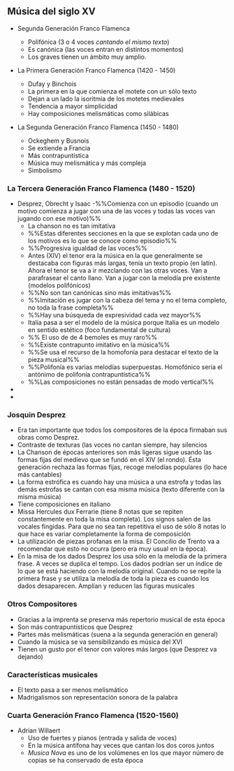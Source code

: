 
## Música del siglo XV

- Segunda Generación Franco Flamenca
	- Polifónica (3 o 4 voces *cantando el mismo texto*)
	- Es canónica (las voces entran en distintos momentos)
	- Los graves tienen un ámbito muy amplio.


- La Primera Generación Franco Flamenca (1420 - 1450)
	- Dufay y Binchois
	- La primera en la que comienza el motete con un sólo texto
	- Dejan a un lado la isoritmia de los motetes medievales
	- Tendencia a mayor simplicidad
	- Hay composiciones melismáticas como silábicas

- La Segunda Generación Franco Flamenca (1450 - 1480)
	- Ockeghem y Busnois
	- Se extiende a Francia
	- Más contrapuntística
	- Música muy melismática y más compleja
	- Simbolismo

### La Tercera Generación Franco Flamenca (1480 - 1520)
- Desprez, Obrecht y Isaac
	-%%Comienza con un episodio (cuando un motivo comienza a jugar con una de las voces y todas las voces van jugando con ese motivo)%%
	- La chanson no es tan imitativa
	- %%Estas diferentes secciones en la que se explotan cada uno de los motivos es lo que se conoce como episodio%%
	- %%Progresiva igualdad de las voces%%
	- Antes (XIV) el tenor era la música en la que generalmente se destacaba con figuras más largas, tenía un texto propio (en latín). Ahora el tenor se va a ir mezclando con las otras voces. Van a parafrasear el canto llano. Van a jugar con la melodía pre existente (modelos polifónicos)
	- %%No son tan canónicas sino más imitativas%%
	- %%Imitación es jugar con la cabeza del tema y no el tema completo, no toda la frase completa%%
	- %%Hay una búsqueda de expresividad cada vez mayor%%
	- Italia pasa a ser el modelo de la música porque Italia es un modelo en sentido estético (foco fundamental de cultura)
	- %% El uso de de 4 bemoles es muy raro%%
	- %%Existe contrapunto imitativo en la música%%
	- %%Se usa el recurso de la homofonía para destacar el texto de la pieza musical%%
	- %%Polifonía es varias melodías superpuestas. Homofónico sería el antónimo de polifonía contrapuntística%%
	- %%Las composiciones no están pensadas de modo vertical%%
- 
- 
### Josquin Desprez
- Era tan importante que todos los compositores de la época firmaban sus obras como Desprez.
- Contraste de texturas (las voces no cantan siempre, hay silencios
- La Chanson de épocas anteriores son más ligeras sigue usando las formas fijas del medievo que se fundó en el XIV (el rondo). Ésta generación rechaza las formas fijas, recoge melodías populares (lo hace más cantables)
- La forma estrófica es cuando hay una música a una estrofa y  todas las demás estrofas se cantan con esa misma música (texto diferente con la misma música)
- Tiene composiciones en italiano
- Missa Hercules dux Ferrarie (tiene 8 notas que se repiten constantemente en toda la misa completa). Los signos salen de las vocales fingidas. Para que no sea tan repetitiva el uso de sólo 8 notas lo que hace es variar completamente la forma de composición
- La utilización de piezas profanas en la misa. El Concilio de Trento va a recomendar que esto no ocurra (pero era muy usual en la época). 
- En la misa de los dados Desprez los usa sólo en la melodía de la primera frase. A veces se duplica el tempo. Los dados podrían ser un índice de lo que se está haciendo con la melodía original. Cuando no se repite la primera frase y se utiliza la melodía de toda la pieza es cuando los dados desaparecen. Amplían y reducen las figuras musicales

### Otros Compositores
- Gracias a la imprenta se preserva más repertorio musical de esta época
- Son más contrapuntísticos que Desprez
- Partes más melismáticas (suena a la segunda generación en general)
- Cuando la música se va sensibilizando es música del XVI
- Tienen un gusto por el tenor con valores más largos (que Desprez va dejando)

### Características musicales
- El texto pasa a ser menos melismático
- Madrigalismos son representación sonora de la palabra

### Cuarta Generación Franco Flamenca (1520-1560)
- Adrian Willaert
	- Uso de fuertes y pianos (entrada y salida de voces)
	- En la música antífona hay veces que cantan los dos coros juntos 
	- *Musica Nova* es uno de los volúmenes en los que mayor número de copias se ha conservado de esta época